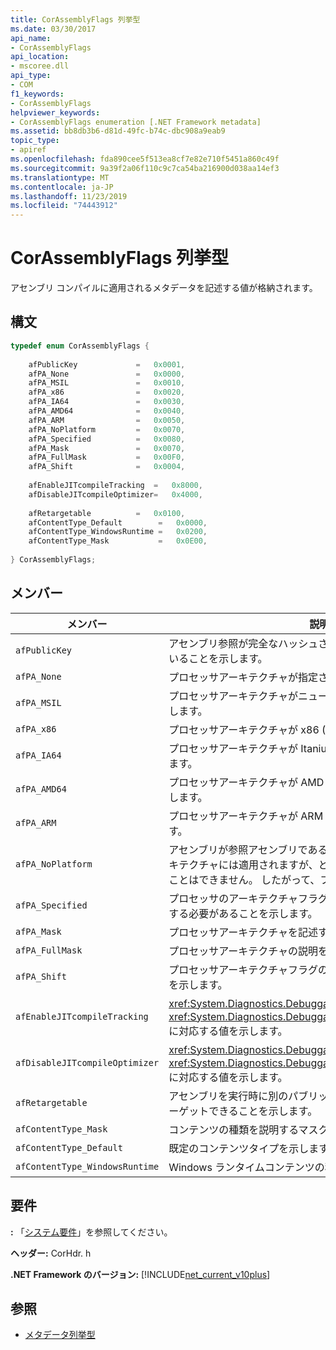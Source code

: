```yaml
---
title: CorAssemblyFlags 列挙型
ms.date: 03/30/2017
api_name:
- CorAssemblyFlags
api_location:
- mscoree.dll
api_type:
- COM
f1_keywords:
- CorAssemblyFlags
helpviewer_keywords:
- CorAssemblyFlags enumeration [.NET Framework metadata]
ms.assetid: bb8db3b6-d81d-49fc-b74c-dbc908a9eab9
topic_type:
- apiref
ms.openlocfilehash: fda890cee5f513ea8cf7e82e710f5451a860c49f
ms.sourcegitcommit: 9a39f2a06f110c9c7ca54ba216900d038aa14ef3
ms.translationtype: MT
ms.contentlocale: ja-JP
ms.lasthandoff: 11/23/2019
ms.locfileid: "74443912"
---
```

# <a name="corassemblyflags-enumeration"></a>CorAssemblyFlags 列挙型
アセンブリ コンパイルに適用されるメタデータを記述する値が格納されます。  
  
## <a name="syntax"></a>構文  
  
```cpp  
typedef enum CorAssemblyFlags {  
  
    afPublicKey             =   0x0001,  
    afPA_None               =   0x0000,  
    afPA_MSIL               =   0x0010,  
    afPA_x86                =   0x0020,  
    afPA_IA64               =   0x0030,  
    afPA_AMD64              =   0x0040,  
    afPA_ARM                =   0x0050,  
    afPA_NoPlatform         =   0x0070,  
    afPA_Specified          =   0x0080,  
    afPA_Mask               =   0x0070,  
    afPA_FullMask           =   0x00F0,  
    afPA_Shift              =   0x0004,  
  
    afEnableJITcompileTracking  =   0x8000,  
    afDisableJITcompileOptimizer=   0x4000,  
  
    afRetargetable          =   0x0100,  
    afContentType_Default        =   0x0000,  
    afContentType_WindowsRuntime =   0x0200,  
    afContentType_Mask           =   0x0E00,  
  
} CorAssemblyFlags;  
```  
  
## <a name="members"></a>メンバー  
  
|メンバー|説明|  
|------------|-----------------|  
|`afPublicKey`|アセンブリ参照が完全なハッシュされていない公開キーを保持していることを示します。|  
|`afPA_None`|プロセッサアーキテクチャが指定されていないことを示します。|  
|`afPA_MSIL`|プロセッサアーキテクチャがニュートラル (PE32) であることを示します。|  
|`afPA_x86`|プロセッサアーキテクチャが x86 (PE32) であることを示します。|  
|`afPA_IA64`|プロセッサアーキテクチャが Itanium (PE32 +) であることを示します。|  
|`afPA_AMD64`|プロセッサアーキテクチャが AMD X64 (PE32 +) であることを示します。|  
|`afPA_ARM`|プロセッサアーキテクチャが ARM (PE32) であることを示します。|  
|`afPA_NoPlatform`|アセンブリが参照アセンブリであることを示します。つまり、アーキテクチャには適用されますが、どのアーキテクチャでも実行することはできません。 したがって、フラグは `afPA_Mask`と同じです。|  
|`afPA_Specified`|プロセッサのアーキテクチャフラグを `AssemblyRef` レコードに反映する必要があることを示します。|  
|`afPA_Mask`|プロセッサアーキテクチャを記述するマスク。|  
|`afPA_FullMask`|プロセッサアーキテクチャの説明を含めることを指定します。|  
|`afPA_Shift`|プロセッサアーキテクチャフラグのインデックスとの間のシフト数を示します。|  
|`afEnableJITcompileTracking`|<xref:System.Diagnostics.DebuggableAttribute>の <xref:System.Diagnostics.DebuggableAttribute.DebuggingModes> に対応する値を示します。|  
|`afDisableJITcompileOptimizer`|<xref:System.Diagnostics.DebuggableAttribute>の <xref:System.Diagnostics.DebuggableAttribute.DebuggingModes> に対応する値を示します。|  
|`afRetargetable`|アセンブリを実行時に別のパブリッシャーからのアセンブリに再ターゲットできることを示します。|  
|`afContentType_Mask`|コンテンツの種類を説明するマスク。|  
|`afContentType_Default`|既定のコンテンツタイプを示します。|  
|`afContentType_WindowsRuntime`|Windows ランタイムコンテンツの種類を示します。|  
  
## <a name="requirements"></a>要件  
 **:** 「[システム要件](../../../../docs/framework/get-started/system-requirements.md)」を参照してください。  
  
 **ヘッダー:** CorHdr. h  
  
 **.NET Framework のバージョン:** [!INCLUDE[net_current_v10plus](../../../../includes/net-current-v10plus-md.md)]  
  
## <a name="see-also"></a>参照

- [メタデータ列挙型](../../../../docs/framework/unmanaged-api/metadata/metadata-enumerations.md)
